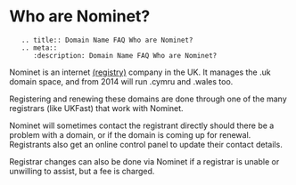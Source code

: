 # Who are Nominet?

```eval_rst
   .. title:: Domain Name FAQ Who are Nominet?
   .. meta::
      :description: Domain Name FAQ Who are Nominet?
```


Nominet is an internet [(registry)](https://my.ukfast.co.uk/faq/view/1254.html) company in the UK. It manages the .uk domain space, and from 2014 will run .cymru and .wales too.


Registering and renewing these domains are done through one of the many registrars (like UKFast) that work with Nominet.


Nominet will sometimes contact the registrant directly should there be a problem with a domain, or if the domain is coming up for renewal. Registrants also get an online control panel to update their contact details.


Registrar changes can also be done via Nominet if a registrar is unable or unwilling to assist, but a fee is charged.


 

